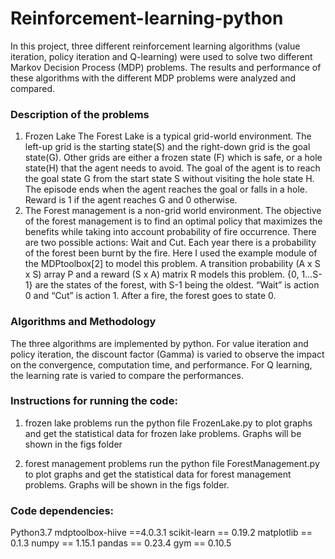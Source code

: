 # Reinforcement-learning-python

In this project, three different reinforcement learning algorithms (value iteration, policy iteration and Q-learning) were used to solve two different Markov Decision Process (MDP) problems. The results and performance of these algorithms with the different MDP problems were analyzed and compared.

### Description of the problems
1. Frozen Lake
The Forest Lake  is a typical grid-world environment. The left-up grid is the starting state(S) and the right-down grid is the goal state(G). Other grids are either a frozen state (F) which is safe, or a hole state(H) that the agent needs to avoid. The goal of the agent is to reach the goal state G from the start state S without visiting the hole state H. The episode ends when the agent reaches the goal or falls in a hole. Reward is 1 if the agent reaches G and 0 otherwise.
2. The Forest management is a non-grid world environment. The objective of the forest management is to find an optimal policy that maximizes the benefits while taking into account probability of fire occurrence. There are two possible actions: Wait and Cut. Each year there is a probability of the forest been burnt by the fire. Here I used the example module of the MDPtoolbox[2] to model this problem. A transition probability (A x S x S) array P and a reward (S x A) matrix R models this problem. {0, 1…S-1} are the states of the forest, with S-1 being the oldest. “Wait” is action 0 and “Cut” is action 1. After a fire, the forest goes to state 0. 

### Algorithms and Methodology
The three algorithms are implemented by python. For value iteration and policy iteration, the discount factor (Gamma) is varied to observe the impact on the convergence, computation time, and performance. For Q learning, the learning rate is varied to compare the performances.

### Instructions for running the code:
1. frozen lake problems
  run the python file FrozenLake.py  to plot graphs and get the statistical data for frozen lake problems. Graphs will be shown in the figs folder
  
2. forest management problems
  run the python file ForestManagement.py  to plot graphs and get the statistical data for forest management problems. Graphs will be shown in the figs folder.

### Code dependencies:
Python3.7
mdptoolbox-hiive ==4.0.3.1
scikit-learn == 0.19.2
matplotlib == 0.1.3
numpy == 1.15.1
pandas == 0.23.4
gym == 0.10.5

